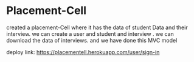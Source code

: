 # Placement-Cell


created a placement-Cell where it has the data of student Data and their interview. we can create a user and student and 
interview .
we can download the data of interviews.
and we have done this MVC model


deploy link:   https://placementell.herokuapp.com/user/sign-in

